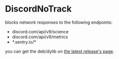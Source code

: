 # DiscordNoTrack
blocks network responses to the following endpoints:
- discord.com/api/v9/science
- discord.com/api/v9/metrics
- \*.sentry.io/\*

you can get the deb/dylib on [the latest release's page](https://github.com/asdfzxcvbn/DiscordNoTrack/releases/tag/v1.0.0).